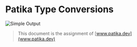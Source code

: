 # Patika Type Conversions

![Simple Output](/imgCode.png)

> This document is the assignment of [www.patika.dev](www.patika.dev)